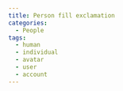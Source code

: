 ```yaml
---
title: Person fill exclamation
categories:
  - People
tags:
  - human
  - individual
  - avatar
  - user
  - account
---
```

